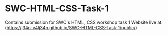 # SWC-HTML-CSS-Task-1

Contains submission for SWC's HTML, CSS workshop task 1
Website live at: (https://j34n-v4lj34n.github.io/SWC-HTML-CSS-Task-1/public/)
